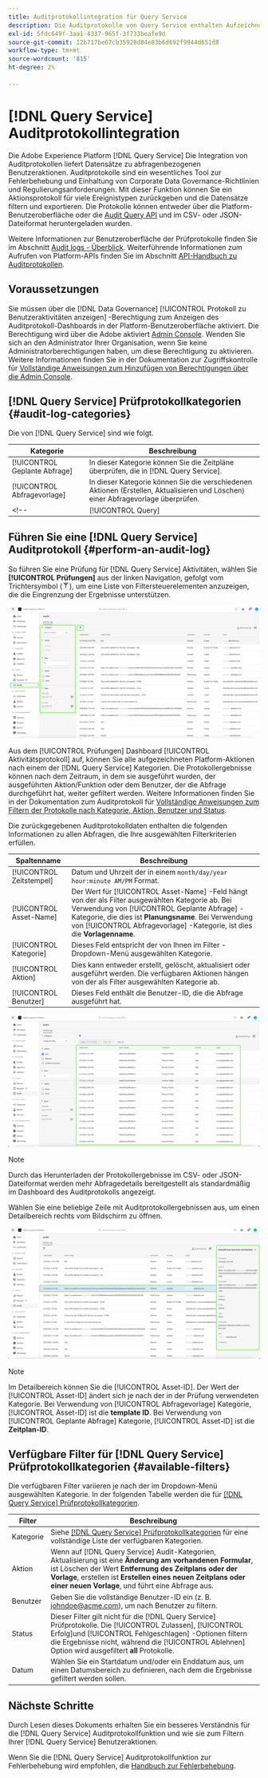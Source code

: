```yaml
---
title: Auditprotokollintegration für Query Service
description: Die Auditprotokolle von Query Service enthalten Aufzeichnungen zu verschiedenen Benutzeraktionen, um ein Audit-Protokoll zur Fehlerbehebung bei Problemen oder zur Einhaltung von Richtlinien zur Unternehmensdatenverwaltung und Regulierungsanforderungen zu erstellen. Dieses Tutorial bietet einen Überblick über die Auditprotokollfunktionen, die speziell für Query Service gelten.
exl-id: 5fdc649f-3aa1-4337-965f-3f733beafe9d
source-git-commit: 12b717be67cb35928d84e83b6d692f9944d651d8
workflow-type: tm+mt
source-wordcount: '815'
ht-degree: 2%

---
```


# [!DNL Query Service] Auditprotokollintegration

Die Adobe Experience Platform [!DNL Query Service] Die Integration von Auditprotokollen liefert Datensätze zu abfragenbezogenen Benutzeraktionen. Auditprotokolle sind ein wesentliches Tool zur Fehlerbehebung und Einhaltung von Corporate Data Governance-Richtlinien und Regulierungsanforderungen. Mit dieser Funktion können Sie ein Aktionsprotokoll für viele Ereignistypen zurückgeben und die Datensätze filtern und exportieren. Die Protokolle können entweder über die Platform-Benutzeroberfläche oder die [Audit Query API](https://www.adobe.io/experience-platform-apis/references/audit-query/) und im CSV- oder JSON-Dateiformat heruntergeladen wurden.

Weitere Informationen zur Benutzeroberfläche der Prüfprotokolle finden Sie im Abschnitt [Audit logs - Überblick](../../landing/governance-privacy-security/audit-logs/overview.md). Weiterführende Informationen zum Aufrufen von Platform-APIs finden Sie im Abschnitt [API-Handbuch zu Auditprotokollen](../../landing/api-guide.md).

## Voraussetzungen

Sie müssen über die [!DNL Data Governance] [!UICONTROL Protokoll zu Benutzeraktivitäten anzeigen] -Berechtigung zum Anzeigen des Auditprotokoll-Dashboards in der Platform-Benutzeroberfläche aktiviert. Die Berechtigung wird über die Adobe aktiviert [Admin Console](https://adminconsole.adobe.com/). Wenden Sie sich an den Administrator Ihrer Organisation, wenn Sie keine Administratorberechtigungen haben, um diese Berechtigung zu aktivieren. Weitere Informationen finden Sie in der Dokumentation zur Zugriffskontrolle für [Vollständige Anweisungen zum Hinzufügen von Berechtigungen über die Admin Console](../../access-control/home.md).

## [!DNL Query Service] Prüfprotokollkategorien {#audit-log-categories}

Die von [!DNL Query Service] sind wie folgt.

| Kategorie | Beschreibung |
|---|---|
| [!UICONTROL Geplante Abfrage] | In dieser Kategorie können Sie die Zeitpläne überprüfen, die in [!DNL Query Service]. |
| [!UICONTROL Abfragevorlage] | In dieser Kategorie können Sie die verschiedenen Aktionen (Erstellen, Aktualisieren und Löschen) einer Abfragevorlage überprüfen. |
<!-- | [!UICONTROL Query] | This category allows you to audit query executions. | -->

## Führen Sie eine [!DNL Query Service] Auditprotokoll {#perform-an-audit-log}

So führen Sie eine Prüfung für [!DNL Query Service] Aktivitäten, wählen Sie **[!UICONTROL Prüfungen]** aus der linken Navigation, gefolgt vom Trichtersymbol (![Ein Filtersymbol.](../images/audit-log/filter.png)), um eine Liste von Filtersteuerelementen anzuzeigen, die die Eingrenzung der Ergebnisse unterstützen.

![Das Auditprotokoll-Dashboard der Platform-Benutzeroberfläche mit &quot;Audits&quot;im linken Navigations- und Filtersteuerelement markiert.](../images/audit-log/filter-controls.png)

Aus dem [!UICONTROL Prüfungen] Dashboard [!UICONTROL Aktivitätsprotokoll] auf, können Sie alle aufgezeichneten Platform-Aktionen nach einem der [!DNL Query Service] Kategorien. Die Protokollergebnisse können nach dem Zeitraum, in dem sie ausgeführt wurden, der ausgeführten Aktion/Funktion oder dem Benutzer, der die Abfrage durchgeführt hat, weiter gefiltert werden. Weitere Informationen finden Sie in der Dokumentation zum Auditprotokoll für [Vollständige Anweisungen zum Filtern der Protokolle nach Kategorie, Aktion, Benutzer und Status](../../landing/governance-privacy-security/audit-logs/overview.md#managing-audit-logs-in-the-ui).

Die zurückgegebenen Auditprotokolldaten enthalten die folgenden Informationen zu allen Abfragen, die Ihre ausgewählten Filterkriterien erfüllen.

| Spaltenname | Beschreibung |
|---|---|
| [!UICONTROL Zeitstempel] | Datum und Uhrzeit der in einem `month/day/year hour:minute AM/PM` Format. |
| [!UICONTROL Asset-Name] | Der Wert für [!UICONTROL Asset-Name] -Feld hängt von der als Filter ausgewählten Kategorie ab. Bei Verwendung von [!UICONTROL Geplante Abfrage] -Kategorie, die dies ist **Planungsname**. Bei Verwendung von [!UICONTROL Abfragevorlage] -Kategorie, ist dies die **Vorlagenname**. |
| [!UICONTROL Kategorie] | Dieses Feld entspricht der von Ihnen im Filter -Dropdown-Menü ausgewählten Kategorie. |
| [!UICONTROL Aktion] | Dies kann entweder erstellt, gelöscht, aktualisiert oder ausgeführt werden. Die verfügbaren Aktionen hängen von der als Filter ausgewählten Kategorie ab. |
| [!UICONTROL Benutzer] | Dieses Feld enthält die Benutzer-ID, die die Abfrage ausgeführt hat. |

![Das Dashboard &quot;Prüfungen&quot;mit dem gefilterten Aktivitätsprotokoll wird hervorgehoben.](../images/audit-log/filtered-activity.png)

>[!NOTE]
>
>Durch das Herunterladen der Protokollergebnisse im CSV- oder JSON-Dateiformat werden mehr Abfragedetails bereitgestellt als standardmäßig im Dashboard des Auditprotokolls angezeigt.

Wählen Sie eine beliebige Zeile mit Auditprotokollergebnissen aus, um einen Detailbereich rechts vom Bildschirm zu öffnen.

![Registerkarte &quot;Protokoll der Dashboard-Aktivität&quot;mit dem Detailbereich hervorgehoben.](../images/audit-log/details-panel.png)

>[!NOTE]
>
>Im Detailbereich können Sie die [!UICONTROL Asset-ID]. Der Wert der [!UICONTROL Asset-ID] ändert sich je nach der in der Prüfung verwendeten Kategorie. Bei Verwendung von [!UICONTROL Abfragevorlage] Kategorie, [!UICONTROL Asset-ID] ist die **template ID**. Bei Verwendung von [!UICONTROL Geplante Abfrage] Kategorie, [!UICONTROL Asset-ID] ist die  **Zeitplan-ID**.

## Verfügbare Filter für [!DNL Query Service] Prüfprotokollkategorien {#available-filters}

Die verfügbaren Filter variieren je nach der im Dropdown-Menü ausgewählten Kategorie. In der folgenden Tabelle werden die für [[!DNL Query Service] Prüfprotokollkategorien](#audit-log-categories).

| Filter | Beschreibung |
|---|---|
| Kategorie | Siehe [[!DNL Query Service] Prüfprotokollkategorien](#audit-log-categories) für eine vollständige Liste der verfügbaren Kategorien. |
| Aktion | Wenn auf [!DNL Query Service] Audit-Kategorien, Aktualisierung ist eine **Änderung am vorhandenen Formular**, ist Löschen der Wert **Entfernung des Zeitplans oder der Vorlage**, erstellen ist **Erstellen eines neuen Zeitplans oder einer neuen Vorlage**, und führt eine Abfrage aus. |
| Benutzer | Geben Sie die vollständige Benutzer-ID ein (z. B. johndoe@acme.com), um nach Benutzer zu filtern. |
| Status | Dieser Filter gilt nicht für die [!DNL Query Service] Prüfprotokolle. Die [!UICONTROL Zulassen], [!UICONTROL Erfolg]und [!UICONTROL Fehlgeschlagen] -Optionen filtern die Ergebnisse nicht, während die [!UICONTROL Ablehnen] Option wird ausgefiltert **all** Protokolle. |
| Datum | Wählen Sie ein Startdatum und/oder ein Enddatum aus, um einen Datumsbereich zu definieren, nach dem die Ergebnisse gefiltert werden sollen. |

## Nächste Schritte

Durch Lesen dieses Dokuments erhalten Sie ein besseres Verständnis für die [!DNL Query Service] Auditprotokollfunktion und wie sie zum Filtern Ihrer [!DNL Query Service] Benutzeraktionen.

Wenn Sie die [!DNL Query Service] Auditprotokollfunktion zur Fehlerbehebung wird empfohlen, die [Handbuch zur Fehlerbehebung](../troubleshooting-guide.md).
